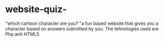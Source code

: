 # website-quiz-
"which cartoon character are you? "a fun based website that gives you a character based on answers submitted by you.
The tehnologies used are Php anh HTML5
